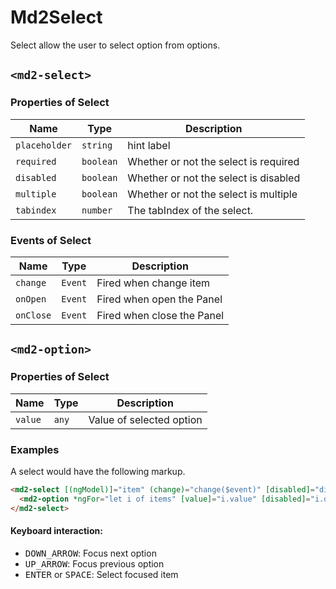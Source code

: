 # Md2Select
Select allow the user to select option from options.

## `<md2-select>`
### Properties of Select

| Name | Type | Description |
| --- | --- | --- |
| `placeholder` | `string` | hint label |
| `required` | `boolean` | Whether or not the select is required |
| `disabled` | `boolean` | Whether or not the select is disabled |
| `multiple` | `boolean` | Whether or not the select is multiple |
| `tabindex` | `number` | The tabIndex of the select. |

### Events of Select

| Name | Type | Description |
| --- | --- | --- |
| `change` | `Event` | Fired when change item |
| `onOpen` | `Event` | Fired when open the Panel |
| `onClose` | `Event` | Fired when close the Panel |


## `<md2-option>`
### Properties of Select

| Name | Type | Description |
| --- | --- | --- |
| `value` | `any` | Value of selected option |

### Examples
A select would have the following markup.
```html
<md2-select [(ngModel)]="item" (change)="change($event)" [disabled]="disabled">
  <md2-option *ngFor="let i of items" [value]="i.value" [disabled]="i.disabled">{{i.name}}</md2-option>
</md2-select>
```

#### Keyboard interaction:
- <kbd>DOWN_ARROW</kbd>: Focus next option
- <kbd>UP_ARROW</kbd>: Focus previous option
- <kbd>ENTER</kbd> or <kbd>SPACE</kbd>: Select focused item